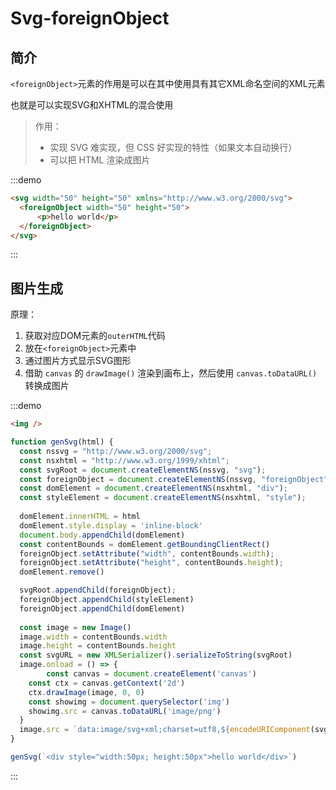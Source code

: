 # Svg-foreignObject

## 简介

`<foreignObject>`元素的作用是可以在其中使用具有其它XML命名空间的XML元素

也就是可以实现SVG和XHTML的混合使用

> 作用：
>
> - 实现 SVG 难实现，但 CSS 好实现的特性（如果文本自动换行）
> - 可以把 HTML 渲染成图片

:::demo

```html
<svg width="50" height="50" xmlns="http://www.w3.org/2000/svg">
  <foreignObject width="50" height="50">
      <p>hello world</p>
  </foreignObject>
</svg>
```

:::

## 图片生成

原理：

1. 获取对应DOM元素的`outerHTML`代码
2. 放在`<foreignObject>`元素中
3. 通过图片方式显示SVG图形
4. 借助 `canvas` 的 `drawImage()` 渲染到画布上，然后使用 `canvas.toDataURL()` 转换成图片

:::demo

```html
<img />
```

```js
function genSvg(html) {  
  const nssvg = "http://www.w3.org/2000/svg";
  const nsxhtml = "http://www.w3.org/1999/xhtml";
  const svgRoot = document.createElementNS(nssvg, "svg");
  const foreignObject = document.createElementNS(nssvg, "foreignObject");
  const domElement = document.createElementNS(nsxhtml, "div");
  const styleElement = document.createElementNS(nsxhtml, "style");
  
  domElement.innerHTML = html
  domElement.style.display = 'inline-block'
  document.body.appendChild(domElement)
  const contentBounds = domElement.getBoundingClientRect()
  foreignObject.setAttribute("width", contentBounds.width);
  foreignObject.setAttribute("height", contentBounds.height);
  domElement.remove()

  svgRoot.appendChild(foreignObject);
  foreignObject.appendChild(styleElement)
  foreignObject.appendChild(domElement)
  
  const image = new Image()
  image.width = contentBounds.width
  image.height = contentBounds.height
  const svgURL = new XMLSerializer().serializeToString(svgRoot)
  image.onload = () => {
		const canvas = document.createElement('canvas')
    const ctx = canvas.getContext('2d')
    ctx.drawImage(image, 0, 0)
    const showimg = document.querySelector('img')
    showimg.src = canvas.toDataURL('image/png')
  }
  image.src = `data:image/svg+xml;charset=utf8,${encodeURIComponent(svgURL)}`
}

genSvg(`<div style="width:50px; height:50px">hello world</div>`)
```

:::